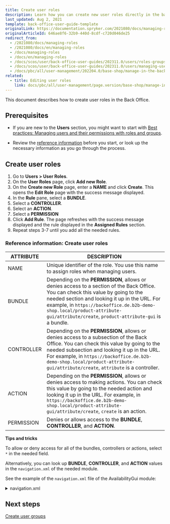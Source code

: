 ```yaml
---
title: Create user roles
description: Learn how you can create new user roles directly in the back office of Spryker Cloud Commerce OS.
last_updated: Aug 2, 2021
template: back-office-user-guide-template
originalLink: https://documentation.spryker.com/2021080/docs/managing-roles
originalArticleId: 646ae8f6-32b9-440d-8cdf-c720d046de25
redirect_from:
  - /2021080/docs/managing-roles
  - /2021080/docs/en/managing-roles
  - /docs/managing-roles
  - /docs/en/managing-roles
  - /docs/scos/user/back-office-user-guides/202311.0/users/roles-groups-and-users/managing-roles.html
  - /docs/scos/user/back-office-user-guides/202311.0/users/managing-user-roles/creating-user-roles.html
  - /docs/pbc/all/user-management/202204.0/base-shop/manage-in-the-back-office/manage-user-roles/create-user-roles.html
related:
  - title: Editing user roles
    link: docs/pbc/all/user-management/page.version/base-shop/manage-in-the-back-office/manage-user-roles/edit-user-roles.html
---
```


This document describes how to create user roles in the Back Office.

## Prerequisites

- If you are new to the **Users** section, you might want to start with [Best practices: Managing users and their permissions with roles and groups](/docs/pbc/all/user-management/{{page.version}}/base-shop/manage-in-the-back-office/best-practices-manage-users-and-their-permissions-with-roles-and-groups.html).

- Review the [reference information](#reference-information-create-user-roles) before you start, or look up the necessary information as you go through the process.

## Create user roles

1. Go to **Users&nbsp;<span aria-label="and then">></span> User Roles**.
2. On the **User Roles** page, click **Add new Role**.
3. On the **Create new Role** page, enter a **NAME** and click **Create**.
    This opens the **Edit Role** page with the success message displayed.
4. In the **Rule** pane, select a **BUNDLE**.
5. Select a **CONTROLLER**.
6. Select an **ACTION**.
7. Select a **PERMISSION**
8. Click **Add Rule**.
      The page refreshes with the success message displayed and the rule displayed in the **Assigned Rules** section.
9. Repeat steps 3-7 until you add all the needed rules.


### Reference information: Create user roles

| ATTRIBUTE | DESCRIPTION |
| --- | --- |
| NAME | Unique identifier of the role. You use this name to assign roles when managing users. |
| BUNDLE | Depending on the **PERMISSION**, allows or denies access to a section of the Back Office. You can check this value by going to the needed section and looking it up in the URL. For example, in `https://backoffice.de.b2b-demo-shop.local/product-attribute-gui/attribute/create`, `product-attribute-gui` is a bundle. |
| CONTROLLER | Depending on the **PERMISSION**, allows or denies access to a subsection of the Back Office. You can check this value by going to the needed subsection and looking it up in the URL. For example, in `https://backoffice.de.b2b-demo-shop.local/product-attribute-gui/attribute/create`, `attribute` is a controller. |
| ACTION | Depending on the **PERMISSION**, allows or denies access to making actions. You can check this value by going to the needed action and looking it up in the URL. For example, in `https://backoffice.de.b2b-demo-shop.local/product-attribute-gui/attribute/create`, `create` is an action. |
| PERMISSION | Denies or allows access to the **BUNDLE**, **CONTROLLER**, and **ACTION**. |

**Tips and tricks**

To allow or deny access for all of the bundles, controllers or actions, select `*` in the needed field.

Alternatively, you can look up **BUNDLE**, **CONTROLLER**, and **ACTION** values in the `navigation.xml` of the needed module.

See the example of the `navigation.xml` file of the AvailabilityGui module:

<details>
<summary>navigation.xml</summary>

```xml
<?xml version="1.0" encoding="UTF-8"?>
<config>
    <product>
        <pages>
            <AvailabilityGui>
                <label>Availability</label>
                <title>Availability</title>
                <bundle>availability-gui</bundle>
                <controller>index</controller>
                <action>index</action>
                <pages>
                    <product-availability>
                        <label>Product Availability</label>
                        <title>Product Availability</title>
                        <bundle>availability-gui</bundle>
                        <controller>index</controller>
                        <action>view</action>
                        <visible>0</visible>
                    </product-availability>

                    <stock-edit>
                        <label>Edit Stock</label>
                        <title>Edit Stock</title>
                        <bundle>availability-gui</bundle>
                        <controller>index</controller>
                        <action>edit</action>
                        <visible>0</visible>
                    </stock-edit>
                </pages>
            </AvailabilityGui>
        </pages>
    </product>
</config>
```

</details>


## Next steps

[Create user groups](/docs/pbc/all/user-management/{{page.version}}/base-shop/manage-in-the-back-office/manage-user-groups/create-user-groups.html)
